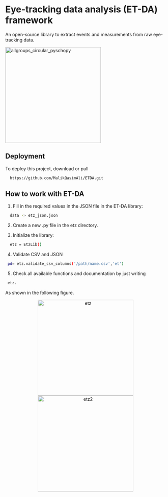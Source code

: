 
# Eye-tracking data analysis (ET-DA) framework

An open-source library to extract events and measurements from raw eye-tracking data. 

<img src="https://github.com/user-attachments/assets/a304afc1-37cd-40c6-9d52-ab4426a71f30" alt="allgroups_circular_pyschopy" width="300"/>




## Deployment

To deploy this project, download or pull

```bash
  https://github.com/MalikQasimAli/ETDA.git
```


## How to work with ET-DA

1. Fill in the required values in the JSON file in the ET-DA library:

```bash
  data -> etz_json.json
```

2. Create a new .py file in the etz directory.

3. Initialize the library: 
```bash
  etz = EtzLib()
```
4. Validate CSV and JSON
```bash
 pd= etz.validate_csv_columns('/path/name.csv','et')
```
5. Check all available functions and documentation by just writing 
```bash
 etz.
```
As shown in the following figure.
<div align="center">
  <img src="https://github.com/user-attachments/assets/fcd66c1c-8a04-4b33-9dcc-d4f7f21b510a" alt="etz" width="300"/>
</div>

<div align="center">
  <img src="https://github.com/user-attachments/assets/46a1d293-2ffd-45f2-96b6-96912978bd5a" alt="etz2" width="300"/>
</div>



